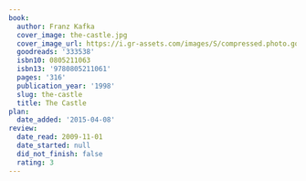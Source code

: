```yaml
---
book:
  author: Franz Kafka
  cover_image: the-castle.jpg
  cover_image_url: https://i.gr-assets.com/images/S/compressed.photo.goodreads.com/books/1331696371l/333538._SX98_.jpg
  goodreads: '333538'
  isbn10: 0805211063
  isbn13: '9780805211061'
  pages: '316'
  publication_year: '1998'
  slug: the-castle
  title: The Castle
plan:
  date_added: '2015-04-08'
review:
  date_read: 2009-11-01
  date_started: null
  did_not_finish: false
  rating: 3
---
```

